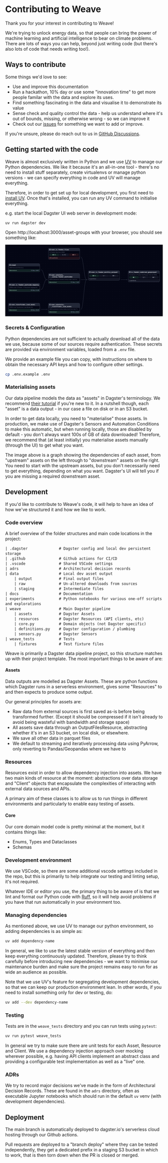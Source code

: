 # Contributing to Weave
Thank you for your interest in contributing to Weave!

We're trying to unlock energy data, so that people can bring the power of machine
learning and artificial intelligence to bear on climate problems. There are lots of ways
you can help, beyond just writing code (but there's also lots of code that needs
writing too!).

## Ways to contribute
Some things we'd love to see:
- Use and improve this documentation
- Run a hackathon, 10% day or use some "innovation time" to get more people familar with
  the data and explore its uses.
- Find something fascinating in the data and visualise it to demonstrate its value
- Sense check and quality control the data - help us understand where it's out of
  bounds, missing, or otherwise wrong - so we can improve it
- Check out our [issues](https://github.com/centre-for-ai-and-climate/weave/contribute)
  for something we want to add or improve.

If you're unsure, please do reach out to us in [GitHub Discussions](https://github.com/centre-for-ai-and-climate/weave/discussions/new?category=general).


## Getting started with the code
Weave is almost exclusively written in Python and we use
[UV](https://docs.astral.sh/uv/getting-started/installation/) to manage our Python
dependencies. We like it because it's an all-in-one tool - there's no need to install
stuff separately, create virtualenvs or manage python versions - we can specify
everything in code and UV will manage everything.

Therefore, in order to get set up for local development, you first need to
[install UV](https://docs.astral.sh/uv/getting-started/installation/). Once that's
installed, you can run any UV command to initialise everything.

e.g. start the local Dagster UI web server in development mode:

```bash
uv run dagster dev
```

Open http://localhost:3000/asset-groups with your browser, you should see something
like:

![alt text](docs/asset-graph.png)

### Secrets & Configuration
Python dependencies are not sufficient to actually download all of the data we use,
because some of our sources require authentication. These secrets are provided via
environment variables, loaded from a `.env` file.

We provide an example file you can copy, with instructions on where to obtain the
necessary API keys and how to configure other settings.

```bash
cp .env.example .env
```

### Materialising assets
Our data pipeline models the data as "assets" in Dagster's terminology. We recommend
[their tutorial](https://docs.dagster.io/tutorial/introduction) if you're new to it. In
a nutshell though, each "asset" is a data output - in our case a file on disk or in an
S3 bucket.

In order to get data locally, you need to "materialise" those assets. In production,
we make use of Dagster's Sensors and Automation Conditions to make this automatic, but
when running locally, those are disabled by default - you don't always want 100s of GB
of data downloaded! Therefore, we recommend that (at least initially) you materialise
assets manually (through the UI) to get what you want.

The image above is a graph showing the dependencies of each asset, from "upstream"
assets on the left through to "downstream" assets on the right. You need to start with
the upstream assets, but you don't necessarily need to get everything, depending on what
you want. Dagster's UI will tell you if you are missing a required downstream asset.

## Development
If you'd like to contribute to Weave's code, it will help to have an idea of how we've
structured it and how we like to work.

### Code overview
A brief overview of the folder structures and main code locations in the project:

```
| .dagster              # Dagster config and local dev persistent storage
| .github               # Github actions for CI/CD
| .vscode               # Shared VSCode settings
| adrs                  # Architectural decision records
| data                  # Local dev asset output
    | output            # Final output files
    | raw               # Un-altered downloads from sources
    | staging           # Intermediate files
| docs                  # Documentation
| experiments           # Python notebooks for various one-off scripts and explorations
| weave                 # Main Dagster pipeline
    | assets            # Dagster Assets
    | resources         # Dagster Resources (API clients, etc)
    | core.py           # Domain objects (not Dagster specific)
    | definitions.py    # Dagster configuration / plumbing
    | sensors.py        # Dagster Sensors
| weave_tests           # Tests
    | fixtures          # Test fixture files
```

Weave is primarily a Dagster data pipeline project, so this structure matches up with
their project template. The most important things to be aware of are:

#### Assets
Data outputs are modelled as Dagster Assets. These are python functions which Dagster
runs in a serverless environment, gives some "Resources" to and then expects to produce
some output.

Our general principles for assets are:
- Raw data from external sources is first saved as-is before being transformed further.
  (Except it should be compressed if it isn't already to avoid being wasteful with
  bandwidth and storage space)
- All assets save data through an OutputFilesResource, abstracting whether it's in an
  S3 bucket, on local disk, or elsewhere.
- We save all other data in parquet files
- We default to streaming and iteratively processing data using PyArrow, only reverting
  to Pandas/Geopandas where we have to

### Resources
Resources exist in order to allow dependency injection into assets. We have two main
kinds of resource at the moment: abstractions over data storage and "Client" objects
that encapsulate the complexities of interacting with external data sources and APIs.

A primary aim of these classes is to allow us to run things in different environments
and particularly to enable easy testing of assets.

#### Core
Our core domain model code is pretty minimal at the moment, but it contains things like:
- Enums, Types and Dataclasses
- Schemas

### Development environment
We use VSCode, so there are some additional vscode settings included in the repo, but
this is primarily to help integrate our testing and linting setup, it's not required.

Whatever IDE or editor you use, the primary thing to be aware of is that we lint and
format our Python code with [Ruff](https://astral.sh/ruff), so it will help avoid
problems if you have that run automatically in your environment too.

### Managing dependencies
As mentioned above, we use UV to manage our python environment, so adding dependencies
is as simple as:

```bash
uv add dependency-name
```

In general, we like to use the latest stable version of everything and then keep
everything continuously updated. Therefore, please try to think carefully before
introducing new dependencies - we want to minimise our maintenance burden and make sure
the project remains easy to run for as wide an audience as possible.

Note that we use UV's feature for segregating development dependencies, so that we can
keep our production environment lean. In other words, if you need to install something
only for dev or testing, do:

```bash
uv add --dev dependency-name
```

### Testing
Tests are in the `weave_tests` directory and you can run tests using `pytest`:

```bash
uv run pytest weave_tests
```

In general we try to make sure there are unit tests for each Asset, Resource and Client.
We use a dependency injection approach over mocking wherever possible, e.g. having
API clients implement an abstract class and providing a configurable test
implementation as well as a "live" one.

### ADRs
We try to record major decisions we've made in the form of Architectural Decision
Records. These are found in the `adrs` directory, often as executable Jupyter notebooks
which should run in the default `uv` venv (with development dependencies).

## Deployment
The main branch is automatically deployed to dagster.io's serverless cloud hosting
through our Github actions.

Pull requests are deployed to a "branch deploy" where they can be tested independently,
they get a dedicated prefix in a staging S3 bucket in which to work, that is then torn
down when the PR is closed or merged.
